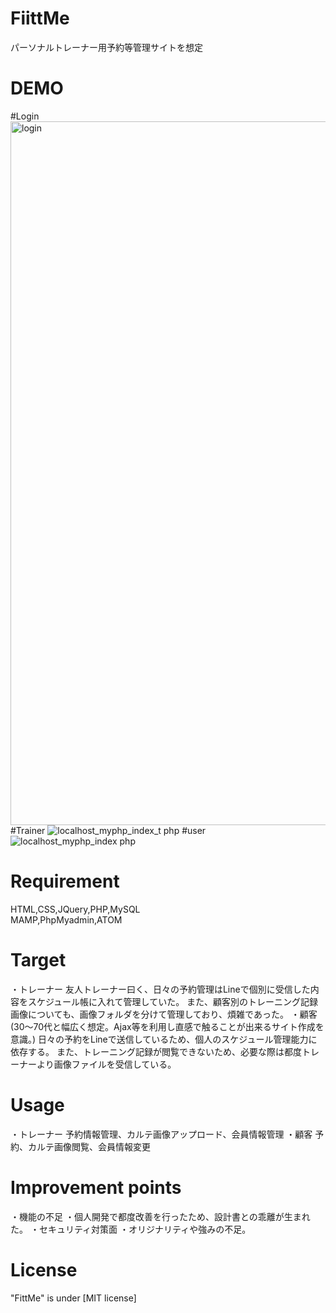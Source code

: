 # FiittMe
  パーソナルトレーナー用予約等管理サイトを想定

# DEMO
  #Login
  <img width="1126" alt="login" src="https://user-images.githubusercontent.com/76395801/102714537-85e85400-4312-11eb-84e4-d2a73bc6800c.png">
  #Trainer
  ![localhost_myphp_index_t php](https://user-images.githubusercontent.com/76395801/102714540-8aad0800-4312-11eb-83e6-27885a4efd39.png)
  #user
  ![localhost_myphp_index php](https://user-images.githubusercontent.com/76395801/102714539-897bdb00-4312-11eb-8506-bf608ab27ed3.png)
# Requirement
  HTML,CSS,JQuery,PHP,MySQL<br>
  MAMP,PhpMyadmin,ATOM
# Target
  ・トレーナー
    友人トレーナー曰く、日々の予約管理はLineで個別に受信した内容をスケジュール帳に入れて管理していた。
    また、顧客別のトレーニング記録画像についても、画像フォルダを分けて管理しており、煩雑であった。
  ・顧客(30～70代と幅広く想定。Ajax等を利用し直感で触ることが出来るサイト作成を意識。)
    日々の予約をLineで送信しているため、個人のスケジュール管理能力に依存する。
    また、トレーニング記録が閲覧できないため、必要な際は都度トレーナーより画像ファイルを受信している。
# Usage
  ・トレーナー
    予約情報管理、カルテ画像アップロード、会員情報管理
  ・顧客
    予約、カルテ画像閲覧、会員情報変更
# Improvement points  
  ・機能の不足
  ・個人開発で都度改善を行ったため、設計書との乖離が生まれた。
  ・セキュリティ対策面
  ・オリジナリティや強みの不足。
# License
  "FittMe" is under [MIT license]
  
